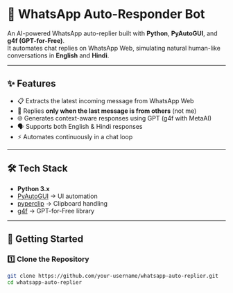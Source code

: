 # 🤖 WhatsApp Auto-Responder Bot  

An AI-powered WhatsApp auto-replier built with **Python**, **PyAutoGUI**, and **g4f (GPT-for-Free)**.  
It automates chat replies on WhatsApp Web, simulating natural human-like conversations in **English** and **Hindi**.  

---

## ✨ Features
- 📋 Extracts the latest incoming message from WhatsApp Web  
- 🔄 Replies **only when the last message is from others** (not me)  
- 🌐 Generates context-aware responses using GPT (g4f with MetaAI)  
- 🗣️ Supports both English & Hindi responses  
- ⚡ Automates continuously in a chat loop  

---

## 🛠️ Tech Stack
- **Python 3.x**  
- [PyAutoGUI](https://pyautogui.readthedocs.io/en/latest/) → UI automation  
- [pyperclip](https://pypi.org/project/pyperclip/) → Clipboard handling  
- [g4f](https://github.com/xtekky/gpt4free) → GPT-for-Free library  

---

## 🚀 Getting Started  

### 1️⃣ Clone the Repository
```bash
git clone https://github.com/your-username/whatsapp-auto-replier.git
cd whatsapp-auto-replier
